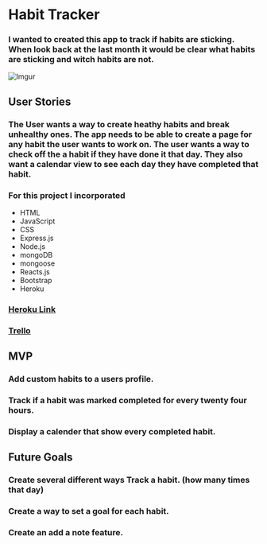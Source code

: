 # Habit Tracker
### I wanted to created this app to track if habits are sticking. When look back at the last month it would be clear what habits are sticking and witch habits are not. 

![Imgur](https://i.imgur.com/Ppq7RuC.png)

## User Stories

### The User wants a way to create heathy habits and break unhealthy ones. The app needs to be able to create a page for any habit the user wants to work on. The user wants a way to check off the a habit if they have done it that day. They also want a calendar view to see each day they have completed that habit.

### For this project I incorporated 
* HTML
* JavaScript
* CSS
* Express.js
* Node.js
* mongoDB
* mongoose
* Reacts.js
* Bootstrap
* Heroku

### [Heroku Link](https://git.heroku.com/habit-tracker-calender.git)
### [Trello](https://trello.com/b/vUgtgOKU/habit-tracker)

## MVP
### Add custom habits to a users profile.
### Track if a habit was marked completed for every twenty four hours.
### Display a calender that show every completed habit.

## Future Goals
### Create several different ways Track a habit. (how many times that day)
### Create a way to set a goal for each habit.
### Create an add a note feature. 


